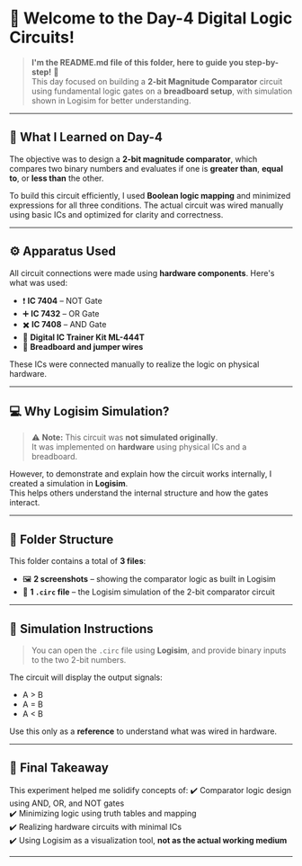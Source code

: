 # 🧮 Welcome to the Day-4 Digital Logic Circuits!
> **I'm the README.md file of this folder, here to guide you step-by-step!** 🚀  
This day focused on building a **2-bit Magnitude Comparator** circuit using fundamental logic gates on a **breadboard setup**, with simulation shown in Logisim for better understanding.

---

## 🧠 What I Learned on Day-4

The objective was to design a **2-bit magnitude comparator**, which compares two binary numbers and evaluates if one is **greater than**, **equal to**, or **less than** the other.

To build this circuit efficiently, I used **Boolean logic mapping** and minimized expressions for all three conditions. The actual circuit was wired manually using basic ICs and optimized for clarity and correctness.

---

## ⚙️ Apparatus Used

All circuit connections were made using **hardware components**. Here's what was used:

- ❗ **IC 7404** – NOT Gate  
- ➕ **IC 7432** – OR Gate  
- ✖️ **IC 7408** – AND Gate  
- 🧰 **Digital IC Trainer Kit ML-444T**  
- 🔌 **Breadboard and jumper wires**

These ICs were connected manually to realize the logic on physical hardware.

---

## 💻 Why Logisim Simulation?

> ⚠️ **Note:** This circuit was **not simulated originally**.  
It was implemented on **hardware** using physical ICs and a breadboard.  

However, to demonstrate and explain how the circuit works internally, I created a simulation in **Logisim**.  
This helps others understand the internal structure and how the gates interact.

---

## 📁 Folder Structure

This folder contains a total of **3 files**:

- 🖼️ **2 screenshots** – showing the comparator logic as built in Logisim  
- 🔌 **1 `.circ` file** – the Logisim simulation of the 2-bit comparator circuit  

---

## 🧪 Simulation Instructions

> You can open the `.circ` file using **Logisim**, and provide binary inputs to the two 2-bit numbers.

The circuit will display the output signals:
- A > B  
- A = B  
- A < B  

Use this only as a **reference** to understand what was wired in hardware.

---

## 🎯 **Final Takeaway**

This experiment helped me solidify concepts of:
✔️ Comparator logic design using AND, OR, and NOT gates  
✔️ Minimizing logic using truth tables and mapping  
✔️ Realizing hardware circuits with minimal ICs  
✔️ Using Logisim as a visualization tool, **not as the actual working medium**

---

